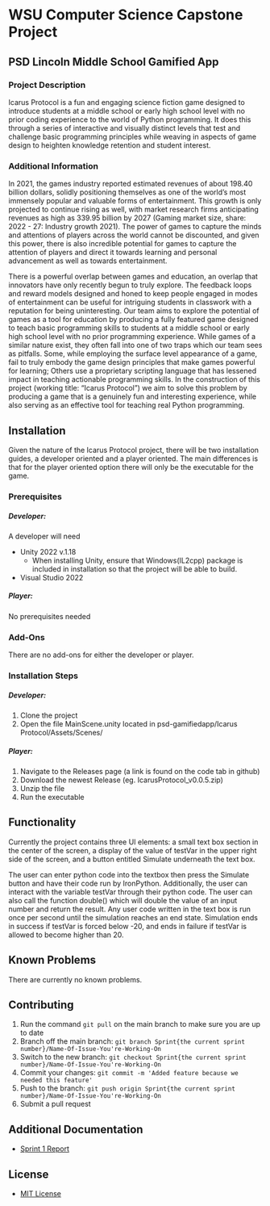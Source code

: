 WSU Computer Science Capstone Project
=====================================

PSD Lincoln Middle School Gamified App
---------------------------------------

### Project Description

Icarus Protocol is a fun and engaging science fiction game designed to introduce students at a middle school or early high school level with no prior coding experience to the world of Python programming. It does this through a series of interactive and visually distinct levels that test and challenge basic programming principles while weaving in aspects of game design to heighten knowledge retention and student interest.

### Additional Information

In 2021, the games industry reported estimated revenues of about 198.40 billion dollars, solidly positioning themselves as one of the world’s most immensely popular and valuable forms of entertainment. This growth is only projected to continue rising as well, with market research firms anticipating revenues as high as 339.95 billion by 2027 (Gaming market size, share: 2022 - 27: Industry growth 2021). The power of games to capture the minds and attentions of players across the world cannot be discounted, and given this power, there is also incredible potential for games to capture the attention of players and direct it towards learning and personal advancement as well as towards entertainment.

There is a powerful overlap between games and education, an overlap that innovators have only recently begun to truly explore. The feedback loops and reward models designed and honed to keep people engaged in modes of entertainment can be useful for intriguing students in classwork with a reputation for being uninteresting. Our team aims to explore the potential of games as a tool for education by producing a fully featured game designed to teach basic programming skills to students at a middle school or early high school level with no prior programming experience. While games of a similar nature exist, they often fall into one of two traps which our team sees as pitfalls. Some, while employing the surface level appearance of a game, fail to truly embody the game design principles that make games powerful for learning; Others use a proprietary scripting language that has lessened impact in teaching actionable programming skills. In the construction of this project (working title: “Icarus Protocol”) we aim to solve this problem by producing a game that is a genuinely fun and interesting experience, while also serving as an effective tool for teaching real Python programming.

## Installation

Given the nature of the Icarus Protocol project, there will be two installation guides, a developer oriented and a player oriented. The main differences is that for the player oriented option there will only be the executable for the game.

### Prerequisites

##### Developer:

A developer will need

- Unity 2022 v.1.18
  - When installing Unity, ensure that Windows(IL2cpp) package is included in installation so that the project will be able to build.
- Visual Studio 2022

##### Player:

No prerequisites needed

### Add-Ons

There are no add-ons for either the developer or player.

### Installation Steps

##### Developer:

1. Clone the project
2. Open the file MainScene.unity located in psd-gamifiedapp/Icarus Protocol/Assets/Scenes/

##### Player:

1. Navigate to the Releases page (a link is found on the code tab in github)
2. Download the newest Release (eg. IcarusProtocol_v0.0.5.zip)
3. Unzip the file
4. Run the executable

## Functionality

Currently the project contains three UI elements: a small text box section in the center of the screen, a display of the value of testVar in the upper right side of the screen, and a button entitled Simulate underneath the text box. 

The user can enter python code into the textbox then press the Simulate button and have their code run by IronPython. Additionally, the user can interact with the variable testVar through their python code. The user can also call the function double() which will double the value of an input number and return the result. Any user code written in the text box is run once per second until the simulation reaches an end state. Simulation ends in success if testVar is forced below -20, and ends in failure if testVar is allowed to become higher than 20.

## Known Problems

There are currently no known problems.


## Contributing

1. Run the command `git pull` on the main branch to make sure you are up to date
2. Branch off the main branch: `git branch Sprint{the current sprint number}/Name-Of-Issue-You're-Working-On`
3. Switch to the new branch: `git checkout Sprint{the current sprint number}/Name-Of-Issue-You're-Working-On`
4. Commit your changes: `git commit -m 'Added feature because we needed this feature'`
5. Push to the branch: `git push origin Sprint{the current sprint number}/Name-Of-Issue-You're-Working-On`
6. Submit a pull request 

## Additional Documentation

  * [Sprint 1 Report](https://github.com/WSUCptSCapstone-Fall2022Spring2023/psd-gamifiedapp/blob/Sprint1/Produce-Sprint-Report/Documentation/Sprint1-Report.md)

## License

- [MIT License](https://github.com/WSUCptSCapstone-Fall2022Spring2023/psd-gamifiedapp/blob/sprint1/Update-README-To-Meet-Requirements/MITLicense.txt)

